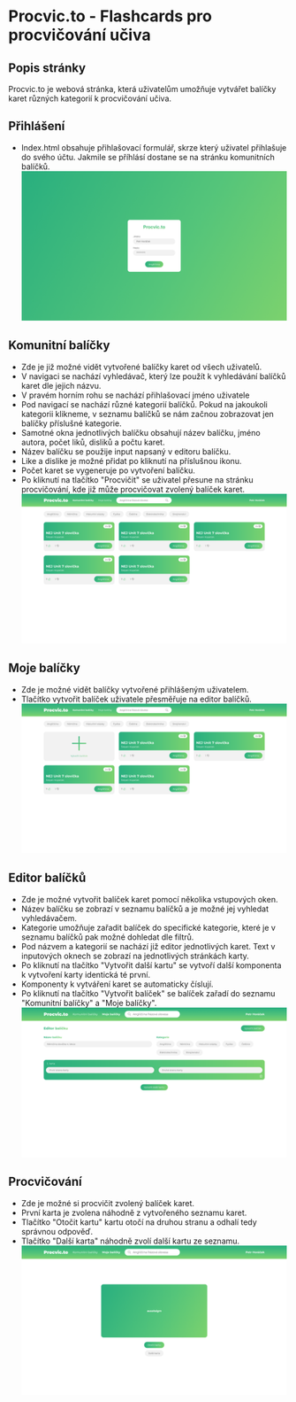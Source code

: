 ﻿# Procvic.to - Flashcards pro procvičování učiva
 
## Popis stránky
Procvic.to je webová stránka, která uživatelům umožňuje vytvářet balíčky karet různých kategorií k procvičování učiva. 

## Přihlášení
- Index.html obsahuje přihlašovací formulář, skrze který uživatel přihlašuje do svého účtu. Jakmile se příhlásí dostane se na stránku komunitních balíčků.
![prihlaseni](https://github.com/pslib-cz/2023-l4-web-mockupapp-DominikLazna/blob/main/pohledy/prihlaseni.png)

## Komunitní balíčky
- Zde je již možné vidět vytvořené balíčky karet od všech uživatelů.
- V navigaci se nachází vyhledávač, který lze použít k vyhledávání balíčků karet dle jejich názvu.
- V pravém horním rohu se nachází přihlašovací jméno uživatele
- Pod navigací se nachází různé kategorií balíčků. Pokud na jakoukoli kategorii klikneme, v seznamu balíčků se nám začnou zobrazovat jen balíčky příslušné kategorie.
- Samotné okna jednotlivých balíčku obsahují název balíčku, jméno autora, počet liků, disliků a počtu karet.
- Název balíčku se použije input napsaný v editoru balíčku.
- Like a dislike je možné přidat po kliknutí na příslušnou ikonu.
- Počet karet se vygeneruje po vytvoření balíčku.
- Po kliknutí na tlačítko "Procvičit" se uživatel přesune na stránku procvičování, kde již může procvičovat zvolený balíček karet.
![komunitni balicky](https://github.com/pslib-cz/2023-l4-web-mockupapp-DominikLazna/blob/main/pohledy/komunitniBalicky.png)

## Moje balíčky
- Zde je možné vidět balíčky vytvořené přihlášeným uživatelem.
- Tlačítko vytvořit balíček uživatele přesměřuje na editor balíčků.
![moje balicky](https://github.com/pslib-cz/2023-l4-web-mockupapp-DominikLazna/blob/main/pohledy/mojeBalicky.png)

## Editor balíčků
- Zde je možné vytvořit balíček karet pomocí několika vstupových oken.
- Název balíčku se zobrazí v seznamu balíčků a je možné jej vyhledat vyhledávačem.
- Kategorie umožňuje zařadit balíček do specifické kategorie, které je v seznamu balíčků pak možné dohledat dle filtrů.
- Pod názvem a kategorií se nachází již editor jednotlivých karet. Text v inputových oknech se zobrazí na jednotlivých stránkách karty.
- Po kliknutí na tlačítko "Vytvořit další kartu" se vytvoří další komponenta k vytvoření karty identická té první.
- Komponenty k vytváření karet se automaticky číslují.
- Po kliknutí na tlačítko "Vytvořit balíček" se balíček zařadí do seznamu "Komunitní balíčky" a "Moje balíčky".
![editor balicku](https://github.com/pslib-cz/2023-l4-web-mockupapp-DominikLazna/blob/main/pohledy/editorBalicku.png)

## Procvičování
- Zde je možné si procvičit zvolený balíček karet.
- První karta je zvolena náhodně z vytvořeného seznamu karet.
- Tlačítko "Otočit kartu" kartu otočí na druhou stranu a odhalí tedy správnou odpověď.
- Tlačítko "Další karta" náhodně zvolí další kartu ze seznamu.
![procvicovani](https://github.com/pslib-cz/2023-l4-web-mockupapp-DominikLazna/blob/main/pohledy/procvicovani.png)

